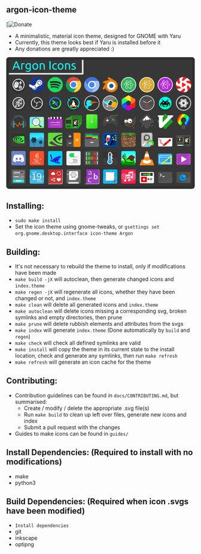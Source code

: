 ## argon-icon-theme
[![Donate](https://paypal.me/stuartahayhurst)
  - A minimalistic, material icon theme, designed for GNOME with Yaru
  - Currently, this theme looks best if Yaru is installed before it
  - Any donations are greatly appreciated :)

<p align='center'>
  <img src='https://raw.githubusercontent.com/stuarthayhurst/argon-icon-theme/master/docs/Preview.png' alt="Icon Preview"/>
</p>

## Installing:
  - `sudo make install`
  - Set the icon theme using gnome-tweaks, or `gsettings set org.gnome.desktop.interface icon-theme Argon`

## Building:
  - It's not necessary to rebuild the theme to install, only if modifications have been made
  - `make build -jX` will autoclean, then generate changed icons and `index.theme`
  - `make regen -jX` will regenerate all icons, whether they have been changed or not, and `index.theme`
  - `make clean` will delete all generated icons and `index.theme`
  - `make autoclean` will delete icons missing a corresponding svg, broken symlinks and empty directories, then prune
  - `make prune` will delete rubbish elements and attributes from the svgs
  - `make index` will generate `index.theme` (Done automatically by `build` and `regen`)
  - `make check` will check all defined symlinks are valid
  - `make install` will copy the theme in its current state to the install location, check and generate any symlinks, then run `make refresh`
  - `make refresh` will generate an icon cache for the theme

## Contributing:
  - Contribution guidelines can be found in `docs/CONTRIBUTING.md`, but summarised:
    - Create / modify / delete the appropriate .svg file(s)
    - Run `make build` to clean up left over files, generate new icons and index
    - Submit a pull request with the changes
  - Guides to make icons can be found in `guides/`

## Install Dependencies: (Required to install with no modifications)
  - make
  - python3

## Build Dependencies: (Required when icon .svgs have been modified)
  - `Install dependencies`
  - git
  - inkscape
  - optipng
